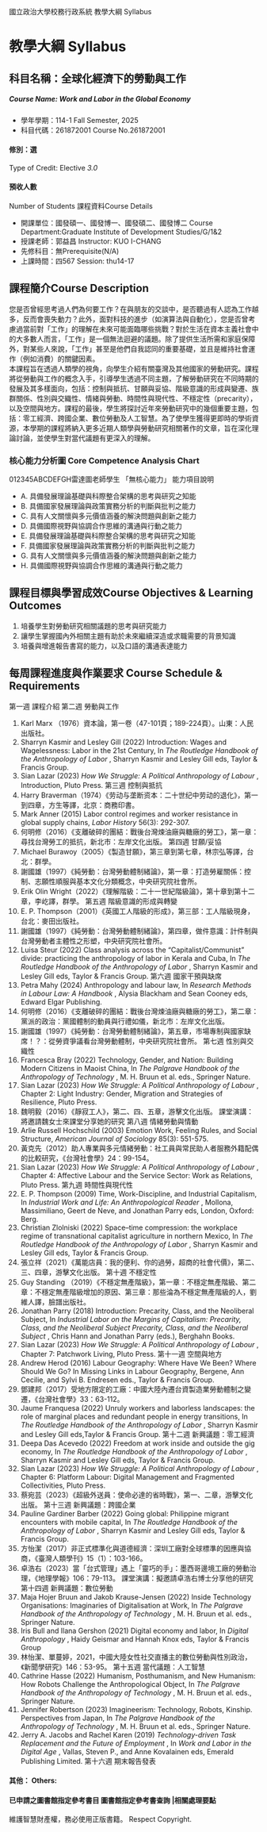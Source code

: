 國立政治大學校務行政系統 教學大綱 Syllabus
# 教學大綱 Syllabus
##  科目名稱：全球化經濟下的勞動與工作
#####  Course Name: Work and Labor in the Global Economy
  * 學年學期：114-1 Fall Semester, 2025 
  * 科目代碼：261872001 Course No.261872001
#### 修別：選
Type of Credit: Elective 
_3.0_
#### 預收人數
Number of Students
課程資料Course Details
  * 開課單位：國發碩一、國發博一、國發碩二、國發博二 Course Department:Graduate Institute of Development Studies/G/1&2 
  * 授課老師：郭益昌 Instructor: KUO I-CHANG 
  * 先修科目：無Prerequisite(N/A)
  * 上課時間：四567 Session: thu14-17
##  課程簡介Course Description
您是否曾經思考過人們為何要工作？在與朋友的交談中，是否聽過有人認為工作越多，反而會喪失動力？此外，面對科技的進步（如演算法與自動化），您是否曾考慮過當前對「工作」的理解在未來可能面臨哪些挑戰？對於生活在資本主義社會中的大多數人而言，「工作」是一個無法迴避的議題。除了提供生活所需和家庭保障外，對某些人來說，「工作」甚至是他們自我認同的重要基礎，並且是維持社會運作（例如消費）的關鍵因素。  
本課程旨在透過人類學的視角，向學生介紹有關臺灣及其他國家的勞動研究。課程將從勞動與工作的概念入手，引導學生透過不同主題，了解勞動研究在不同時期的發展及其多樣面向，包括：控制與抵抗、甘願與妥協、階級意識的形成與變遷、族群關係、性別與交織性、情緒與勞動、時間性與現代性、不穩定性（precarity），以及空間與地方。課程的最後，學生將探討近年來勞動研究中的幾個重要主題，包括：零工經濟、跨國企業、數位勞動及人工智慧。為了使學生獲得更即時的學術資源，本學期的課程將納入更多近期人類學與勞動研究相關著作的文章，旨在深化理論討論，並使學生對當代議題有更深入的理解。
###  核心能力分析圖 Core Competence Analysis Chart
012345ABCDEFGH雷達圖老師學生
「無核心能力」 
能力項目說明
  * A. 具備發展理論基礎與科際整合架構的思考與研究之知能
  * B. 具備國家發展理論與政策實務分析的判斷與批判之能力
  * C. 具有人文關懷與多元價值涵養的解決問題與創新之能力
  * D. 具備國際視野與協調合作思維的溝通與行動之能力
  * E. 具備發展理論基礎與科際整合架構的思考與研究之知能
  * F. 具備國家發展理論與政策實務分析的判斷與批判之能力
  * G. 具有人文關懷與多元價值涵養的解決問題與創新之能力
  * H. 具備國際視野與協調合作思維的溝通與行動之能力
##  課程目標與學習成效Course Objectives & Learning Outcomes 
1. 培養學生對勞動研究相關議題的思考與研究能力
2. 讓學生掌握國內外相關主題有助於未來繼續深造或求職需要的背景知識
3. 培養與增進報告書寫的能力，以及口語的溝通表達能力
##  每周課程進度與作業要求 Course Schedule & Requirements
第一週 課程介紹
第二週 勞動與工作
  1. Karl Marx （1976）資本論，第一卷（47-101頁；189-224頁）。山東：人民出版社。
  2. Sharryn Kasmir and Lesley Gill (2022) Introduction: Wages and Wagelessness: Labor in the 21st Century, In _The Routledge Handbook of the Anthropology of Labor_ , Sharryn Kasmir and Lesley Gill eds, Taylor & Francis Group. 
  3. Sian Lazar (2023) _How We Struggle: A Political Anthropology of Labour_ , Introduction, Pluto Press.
第三週 控制與抵抗
  1. Harry Braverman（1974）《劳动与垄断资本：二十世纪中劳动的退化》，第一到四章，方生等譯，北京：商務印書。
  2. Mark Anner (2015) Labor control regimes and worker resistance in global supply chains, _Labor History_ 56(3): 292-307. 
  3. 何明修（2016）《支離破碎的團結：戰後台灣煉油廠與糖廠的勞工》，第一章：尋找台灣勞工的抵抗，新北市：左岸文化出版。
第四週 甘願/妥協
  1. Michael Burawoy（2005）《製造甘願》，第三章到第七章，林宗弘等譯，台北：群學。
  2. 謝國雄（1997）《純勞動：台灣勞動體制緒論》，第一章：打造勞雇關係：控制、志願性順服與基本文化分類概念，中央研究院社會所。
  3. Erik Olin Wright（2022）《理解階級：二十一世紀階級論》，第十章到第十二章，李屹譯，群學。
第五週 階級意識的形成與轉變
  1. E. P. Thompson（2001）《英國工人階級的形成》，第三部：工人階級現身，台北：麥田出版社。
  2. 謝國雄（1997）《純勞動：台灣勞動體制緒論》，第四章，做件意識：計件制與台灣勞動者主體性之形塑，中央研究院社會所。
  3. Luisa Steur (2022) Class analysis across the “Capitalist/Communist” divide: practicing the anthropology of labor in Kerala and Cuba, In _The Routledge Handbook of the Anthropology of Labor_ , Sharryn Kasmir and Lesley Gill eds, Taylor & Francis Group.
第六週 國家干預與缺席
  1. Petra Mahy (2024) Anthropology and labour law, In  _Research Methods in Labour Law: A Handbook_ , Alysia Blackham and Sean Cooney eds, Edward Elgar Publishing.
  2. 何明修（2016）《支離破碎的團結：戰後台灣煉油廠與糖廠的勞工》，第二章：黨派的政治：黨國體制的動員與行禮如儀，新北市：左岸文化出版。
  3. 謝國雄（1997）《純勞動：台灣勞動體制緒論》，第五章，市場專制與國家缺席！？：從勞資爭議看台灣勞動體制，中央研究院社會所。
第七週 性別與交織性
  1. Francesca Bray (2022) Technology, Gender, and Nation: Building Modern Citizens in Maoist China, In _The Palgrave Handbook of the Anthropology of Technology_ , M. H. Bruun et al. eds., Springer Nature.
  2. Sian Lazar (2023) _How We Struggle: A Political Anthropology of Labour_ , Chapter 2: Light Industry: Gender, Migration and Strategies of Resilience, Pluto Press.
  3. 魏明毅（2016）《靜寂工人》，第二、四、五章，游擊文化出版。
課堂演講：將邀請魏女士來課堂分享她的研究
第八週 情緒勞動與情動
  1. Arlie Russell Hochschild (2003) Emotion Work, Feeling Rules, and Social Structure, _American Journal of Sociology_ 85(3): 551-575. 
  2. 黃克先（2012）助人專業與多元情緒勞動：社工員與常民助人者服務外籍配偶的比較研究，《台灣社會學》24：99-154。
  3. Sian Lazar (2023) _How We Struggle: A Political Anthropology of Labour_ , Chapter 4: Affective Labour and the Service Sector: Work as Relations, Pluto Press.
第九週 時間性與現代性
  1. E. P. Thompson (2009) Time, Work-Discipline, and Industrial Capitalism, In _Industrial Work and Life: An Anthropological Reader_ , Mollona, Massimiliano, Geert de Neve, and Jonathan Parry eds, London, Oxford: Berg.
  2. Christian Zlolniski (2022) Space–time compression: the workplace regime of transnational capitalist agriculture in northern Mexico, In _The Routledge Handbook of the Anthropology of Labor_ , Sharryn Kasmir and Lesley Gill eds, Taylor & Francis Group.
  3. 張立祥（2021）《萬能店員：我的便利、你的過勞，超商的社會代價》，第二、三、四章，游擊文化出版。
第十週 不穩定性
  1. Guy Standing （2019）《不穩定無產階級》，第一章：不穩定無產階級、第二章：不穩定無產階級增加的原因、第三章：那些淪為不穩定無產階級的人，劉維人譯，臉譜出版社。
  2. Jonathan Parry (2018) Introduction: Precarity, Class, and the Neoliberal Subject, In _Industrial Labor on the Margins of Capitalism: Precarity, Class, and the Neoliberal Subject Precarity, Class, and the Neoliberal Subject_ , Chris Hann and Jonathan Parry (eds.), Berghahn Books.
  3. Sian Lazar (2023) _How We Struggle: A Political Anthropology of Labour_ , Chapter 7: Patchwork Living, Pluto Press.
第十一週 空間與地方
  1. Andrew Herod (2016) Labour Geography: Where Have We Been? Where Should We Go? In Missing Links in Labour Geography, Bergene, Ann Cecilie, and Sylvi B. Endresen eds., Taylor & Francis Group.
  2. 鄧建邦（2017）受地方限定的工廠：中國大陸內遷台資製造業勞動體制之變遷，《台灣社會學》33：63-112。
  3. Jaume Franquesa (2022) Unruly workers and laborless landscapes: the role of marginal places and redundant people in energy transitions, In _The Routledge Handbook of the Anthropology of Labor_ , Sharryn Kasmir and Lesley Gill eds,Taylor & Francis Group. 
第十二週 新興議題：零工經濟
  1. Deepa Das Acevedo (2022) Freedom at work inside and outside the gig economy, In _The Routledge Handbook of the Anthropology of Labor_ , Sharryn Kasmir and Lesley Gill eds, Taylor & Francis Group. 
  2. Sian Lazar (2023) _How We Struggle: A Political Anthropology of Labour_ , Chapter 6: Platform Labour: Digital Management and Fragmented Collectivities, Pluto Press.
  3. 蔡宛芸（2023）《超級外送員：使命必達的省時戰》，第一、二章，游擊文化出版。
第十三週 新興議題：跨國企業
  1. Pauline Gardiner Barber (2022) Going global: Philippine migrant encounters with mobile capital, In _The Routledge Handbook of the Anthropology of Labor_ , Sharryn Kasmir and Lesley Gill eds, Taylor & Francis Group. 
  2. 方怡潔（2017）非正式標準化與道德經濟：深圳工廠對全球標準的因應與協商，《臺灣人類學刊》15（1）：103-166。
  3. 卓浩右（2023）當「台式管理」遇上「靈巧的手」：墨西哥邊境工廠的勞動治理，《地理學報》106：79-113。
課堂演講：擬邀請卓浩右博士分享他的研究
第十四週 新興議題：數位勞動
  1. Maja Hojer Bruun and Jakob Krause-Jensen (2022) Inside Technology Organisations: Imaginaries of Digitalisation at Work, In _The Palgrave Handbook of the Anthropology of Technology_ , M. H. Bruun et al. eds., Springer Nature. 
  2. Iris Bull and Ilana Gershon (2021) Digital economy and labor, In _Digital Anthropology_ , Haidy Geismar and Hannah Knox eds, Taylor & Francis Group
  3. 林怡潔、單蔓婷，2021，中國大陸女性社交直播主的數位勞動與性別政治，《新聞學研究》146：53-95。
第十五週 當代議題：人工智慧
  1. Cathrine Hasse (2022) Humanism, Posthumanism, and New Humanism: How Robots Challenge the Anthropological Object, In _The Palgrave Handbook of the Anthropology of Technology_ , M. H. Bruun et al. eds., Springer Nature. 
  2. Jennifer Robertson (2023) Imagineerism: Technology, Robots, Kinship. Perspectives from Japan, In _The Palgrave Handbook of the Anthropology of Technology_ , M. H. Bruun et al. eds., Springer Nature. 
  3. Jerry A. Jacobs and Rachel Karen (2019) _Technology-driven Task Replacement and the Future of Employment_ , In _Work and Labor in the Digital Age_ , Vallas, Steven P., and Anne Kovalainen eds, Emerald Publishing Limited.
第十六週 期末報告發表
####  其他： Others:
####  已申請之圖書館指定參考書目  圖書館指定參考書查詢 |相關處理要點
維護智慧財產權，務必使用正版書籍。 Respect Copyright.